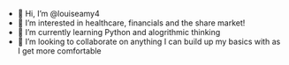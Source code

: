 - 👋 Hi, I’m @louiseamy4
- 👀 I’m interested in healthcare, financials and the share market!
- 🌱 I’m currently learning Python and alogrithmic thinking 
- 💞️ I’m looking to collaborate on anything I can build up my basics with as I get more comfortable

<!---
louiseamy4/louiseamy4 is a ✨ special ✨ repository because its `README.md` (this file) appears on your GitHub profile.
You can click the Preview link to take a look at your changes.
--->

